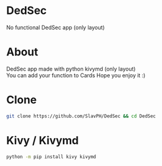 # DedSec
No functional DedSec app (only layout)

# About
DedSec app made with python kivymd (only layout)                               
You can add your function to Cards
Hope you enjoy it :)

# Clone 
```bash
git clone https://github.com/SlavPH/DedSec && cd DedSec
```

# Kivy / Kivymd
```bash
python -m pip install kivy kivymd
```
